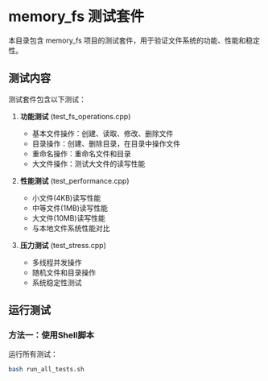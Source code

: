 # memory_fs 测试套件

本目录包含 memory_fs 项目的测试套件，用于验证文件系统的功能、性能和稳定性。

## 测试内容

测试套件包含以下测试：

1. **功能测试** (test_fs_operations.cpp)
   - 基本文件操作：创建、读取、修改、删除文件
   - 目录操作：创建、删除目录，在目录中操作文件
   - 重命名操作：重命名文件和目录
   - 大文件操作：测试大文件的读写性能

2. **性能测试** (test_performance.cpp)
   - 小文件(4KB)读写性能
   - 中等文件(1MB)读写性能
   - 大文件(10MB)读写性能
   - 与本地文件系统性能对比

3. **压力测试** (test_stress.cpp)
   - 多线程并发操作
   - 随机文件和目录操作
   - 系统稳定性测试

## 运行测试

### 方法一：使用Shell脚本

运行所有测试：

```bash
bash run_all_tests.sh